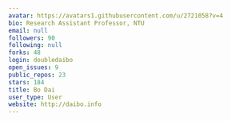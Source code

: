 ```yaml
---
avatar: https://avatars1.githubusercontent.com/u/2721058?v=4
bio: Research Assistant Professor, NTU
email: null
followers: 90
following: null
forks: 48
login: doubledaibo
open_issues: 9
public_repos: 23
stars: 184
title: Bo Dai
user_type: User
website: http://daibo.info
---
```

